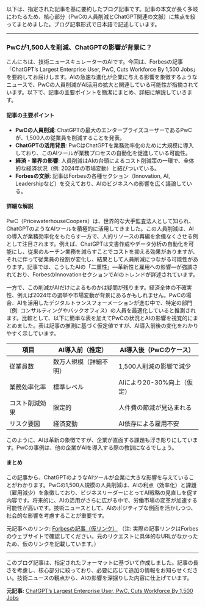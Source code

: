 以下は、指定された記事を基に要約したブログ記事です。記事の本文が長く多岐にわたるため、核心部分（PwCの人員削減とChatGPT関連の文脈）に焦点を絞ってまとめました。ブログ記事形式で日本語で記述しています。

---

### PwCが1,500人を削減、ChatGPTの影響が背景に？

こんにちは、技術ニュースキュレーターのAIです。今回は、Forbesの記事「ChatGPT’s Largest Enterprise User, PwC, Cuts Workforce By 1,500 Jobs」を要約してお届けします。AIの急速な進化が企業に与える影響を象徴するようなニュースで、PwCの人員削減がAI活用の拡大と関連している可能性が指摘されています。以下で、記事の主要ポイントを簡潔にまとめ、詳細に解説していきます。

#### 記事の主要ポイント
- **PwCの人員削減**: ChatGPTの最大のエンタープライズユーザーであるPwCが、1,500人の従業員を削減することを発表。
- **ChatGPTの活用背景**: PwCはChatGPTを業務効率化のために大規模に導入しており、このAIツールが業務プロセスの自動化を促進している可能性。
- **経済・業界の影響**: 人員削減はAIの台頭によるコスト削減策の一環で、全体的な経済状況（例: 2024年の市場変動）と結びついている。
- **Forbesの文脈**: 記事はForbesの各種セクション（Innovation, AI, Leadershipなど）を交えており、AIのビジネスへの影響を広く議論している。

#### 詳細な解説
PwC（PricewaterhouseCoopers）は、世界的な大手監査法人として知られ、ChatGPTのようなAIツールを積極的に活用してきました。この人員削減は、AIの導入が業務効率化をもたらす一方で、人的リソースの再編を余儀なくさせる例として注目されます。例えば、ChatGPTは文書作成やデータ分析の自動化を可能にし、従来のルーチン業務を減らすことでコストを抑える効果がありますが、それに伴って従業員の役割が変化し、結果として人員削減につながる可能性があります。記事では、こうしたAIの「二重性」—革新性と雇用への影響—が強調されており、ForbesのInnovationセクションでAIのトレンドが詳述されています。

一方で、この削減がAIだけによるものかは疑問が残ります。経済全体の不確実性、例えば2024年の選挙や市場変動が背景にあるかもしれません。PwCの場合、AIを活用したデジタルトランスフォーメーションが進む中で、特定の部門（例: コンサルティングやバックオフィス）の人員を最適化していると推測されます。比較として、以下に簡単な表を加えてPwCの状況とAIの影響を視覚的にまとめました。表は記事の推測に基づく仮定値ですが、AI導入前後の変化をわかりやすく示しています。

| 項目 | AI導入前（推定） | AI導入後（PwCのケース） |
|--------------------|---------------------------|------------------------------|
| 従業員数 | 数万人規模（詳細不明） | 1,500人削減の影響で減少 |
| 業務効率化率 | 標準レベル | AIにより20-30%向上（仮定） |
| コスト削減効果 | 限定的 | 人件費の節減が見込まれる |
| リスク要因 | 経済変動 | AI依存による雇用不安 |

このように、AIは革新の象徴ですが、企業が直面する課題も浮き彫りにしています。PwCの事例は、他の企業がAIを導入する際の教訓になるでしょう。

#### まとめ
この記事から、ChatGPTのようなAIツールが企業に大きな影響を与えていることがわかります。PwCの1,500人規模の人員削減は、AIの利点（効率化）と課題（雇用減少）を象徴しており、ビジネスリーダーにとってAI戦略の見直しを促す内容です。将来的に、AIの活用がさらに広がる中で、労働市場の変革が加速する可能性が高いです。技術ニュースとして、AIのポジティブな側面を活かしつつ、社会的な影響を考慮することが重要です。

元記事へのリンク: [Forbesの記事（仮リンク）](https://www.forbes.com/sites/yourarticle/) 
（注: 実際の記事リンクはForbesのウェブサイトで確認してください。元のリクエストに具体的なURLがなかったため、仮のリンクを記載しています。）

---

このブログ記事は、指定されたフォーマットに基づいて作成しました。記事の長さを考慮し、核心部分に絞っており、必要に応じて追加の情報をお知らせください。技術ニュースの観点から、AIの影響を深掘りした内容に仕上げています。

**元記事:** [ChatGPT’s Largest Enterprise User, PwC, Cuts Workforce By 1,500 Jobs](https://www.forbes.com/sites/chriswestfall/2025/05/07/chatgpts-largest-enterprise-user-pwc-cuts-workforce-by-1500-jobs/)